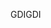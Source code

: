 <span data-ttu-id="1b155-101">GDI</span><span class="sxs-lookup"><span data-stu-id="1b155-101">GDI</span></span>